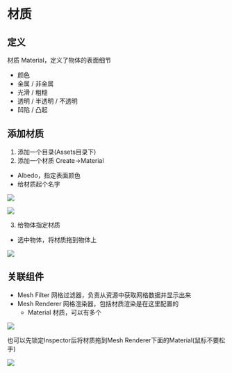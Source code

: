 # 材质

## 定义

材质 Material，定义了物体的表面细节

- 颜色
- 金属 / 非金属
- 光滑 / 粗糙
- 透明 / 半透明 / 不透明
- 凹陷 / 凸起

## 添加材质

1. 添加一个目录(Assets目录下)
2. 添加一个材质 Create->Material
  - Albedo，指定表面颜色
  - 给材质起个名字

![](https://static.amekiri.com/images/cwpxp-csu0o.gif)

![](https://static.amekiri.com/images/2023-02-26_21-22.png)

3. 给物体指定材质
  - 选中物体，将材质拖到物体上

![](https://static.amekiri.com/images/uh06b-u9qhw.gif)

## 关联组件

- Mesh Filter 网格过滤器，负责从资源中获取网格数据并显示出来
- Mesh Renderer 网格渲染器，包括材质渲染是在这里配置的
  - Material 材质，可以有多个

![](https://static.amekiri.com/images/2023-02-26_21-45.png)

也可以先锁定Inspector后将材质拖到Mesh Renderer下面的Material(鼠标不要松手)

![](https://static.amekiri.com/images/uy0uz-yqyg0.gif)